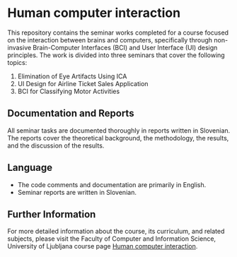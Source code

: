 # Human computer interaction

This repository contains the seminar works completed for a course focused on the interaction between brains and computers, specifically through non-invasive Brain-Computer Interfaces (BCI) and User Interface (UI) design principles. The work is divided into three seminars that cover the following topics:  
1. Elimination of Eye Artifacts Using ICA
2. UI Design for Airline Ticket Sales Application
3.  BCI for Classifying Motor Activities

## Documentation and Reports
All seminar tasks are documented thoroughly in reports written in Slovenian. The reports cover the theoretical background, the methodology, the results, and the discussion of the results. 

## Language
- The code comments and documentation are primarily in English.
- Seminar reports are written in Slovenian.

## Further Information
For more detailed information about the course, its curriculum, and related subjects, please visit the Faculty of Computer and Information Science, University of Ljubljana course page [Human computer interaction](https://www.fri.uni-lj.si/en/course/63550).

